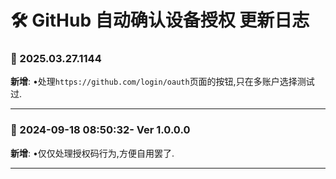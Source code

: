 # **🛠️ GitHub 自动确认设备授权 更新日志**

### **📅 2025.03.27.1144**

**新增**: •处理`https://github.com/login/oauth`页面的按钮,只在多账户选择测试过.

---

### **📅 2024-09-18 08:50:32- Ver 1.0.0.0**

**新增**: •仅仅处理授权码行为,方便自用罢了.

---

